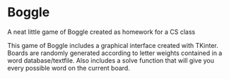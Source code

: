 # Boggle
A neat little game of Boggle created as homework for a CS class

This game of Boggle includes a graphical interface created with TKinter.  Boards are randomly generated according to letter weights contained
in a word database/textfile.  Also includes a solve function that will give you every possible word on the current board.
